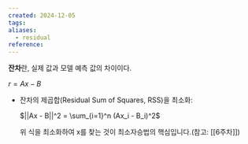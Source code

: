 ```yaml
---
created: 2024-12-05
tags: 
aliases:
  - residual
reference:
---
```

**잔차**란, 실제 값과 모델 예측 값의 차이이다.

$r=Ax-B$

- 잔차의 제곱합(Residual Sum of Squares, RSS)을 최소화:
    
    $||Ax - B||^2 = \sum_{i=1}^n (Ax_i - B_i)^2$
    
    위 식을 최소화하여 x를 찾는 것이 최소자승법의 핵심입니다.(참고: [[6주차]])